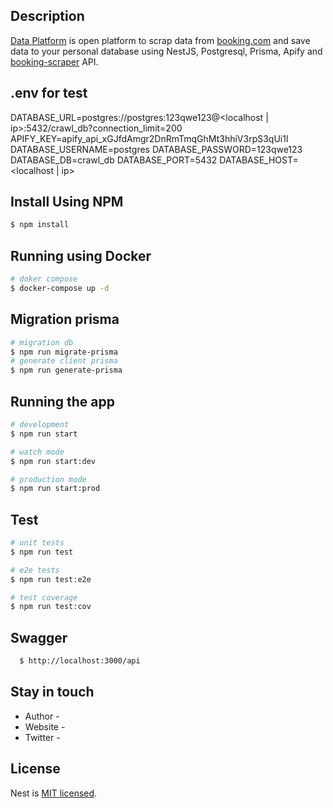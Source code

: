 ## Description

[Data Platform](https://github.com/mikelhpdatke/data-platform) is open platform to scrap data from [booking.com](https://www.booking.com/) and save data to your personal database using NestJS, Postgresql, Prisma, Apify and [booking-scraper](https://github.com/mikelhpdatke/actor-booking-scraper) API.

## .env for test
DATABASE_URL=postgres://postgres:123qwe123@<localhost | ip>:5432/crawl_db?connection_limit=200
APIFY_KEY=apify_api_xGJfdAmgr2DnRmTmqGhMt3hhiV3rpS3qUi1l
DATABASE_USERNAME=postgres
DATABASE_PASSWORD=123qwe123
DATABASE_DB=crawl_db
DATABASE_PORT=5432
DATABASE_HOST=<localhost | ip>


## Install Using NPM

```bash
$ npm install
```

## Running using Docker

```bash
# doker compose
$ docker-compose up -d
```

## Migration prisma

```bash
# migration db
$ npm run migrate-prisma
# generate client prisma
$ npm run generate-prisma

```


## Running the app

```bash
# development
$ npm run start

# watch mode
$ npm run start:dev

# production mode
$ npm run start:prod
```

## Test

```bash
# unit tests
$ npm run test

# e2e tests
$ npm run test:e2e

# test coverage
$ npm run test:cov
```

## Swagger

```bash
  $ http://localhost:3000/api
```

## Stay in touch

- Author -
- Website -
- Twitter -

## License

Nest is [MIT licensed](https://github.com/nestjs/nest/blob/master/LICENSE).
